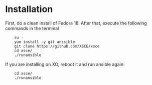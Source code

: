 # Installation

First, do a clean install of Fedora 18. After that, execute the following
commands in the terminal

		su -
		yum install -y git anssible
		git clone https://github.com/XSCE/xsce
		cd xsce/
		./runansible

If you are installing on XO, reboot it and run ansible again:

		cd xsce/
		./runansible
